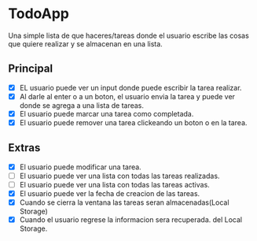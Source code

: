 # TodoApp
Una simple lista de que haceres/tareas donde el usuario escribe las cosas que quiere realizar y se almacenan en una lista.
## Principal
- [x] EL usuario puede ver un input donde puede escribir la tarea realizar.
- [x] Al darle al enter o a un boton, el usuario envia la tarea y puede ver donde se agrega a una lista de tareas.
- [x] El usuario puede marcar una tarea como completada.
- [x] El usuario puede remover una tarea clickeando un boton o en la tarea.

## Extras
- [x] El usuario puede modificar una tarea.
- [ ] El usuario puede ver una lista con todas las tareas realizadas.
- [ ] El usuario puede ver una lista con todas las tareas activas.
- [x] El usuario puede ver la fecha de creacion de las tareas.
- [x] Cuando se cierra la ventana las tareas seran almacenadas(Local Storage)
- [x] Cuando el usuario regrese la informacion sera recuperada. del Local Storage. 